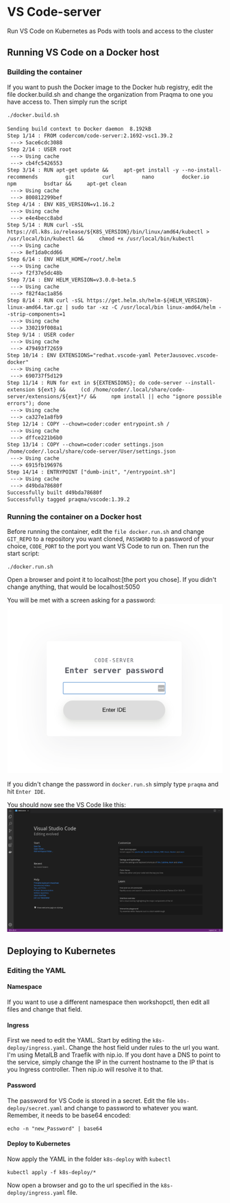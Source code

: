 # VS Code-server
Run VS Code on Kubernetes as Pods with tools and access to the cluster

## Running VS Code on a Docker host
### Building the container

If you want to push the Docker image to the Docker hub registry, edit the file docker.build.sh and change the organization from Praqma to one you have access to. Then simply run the script

```
./docker.build.sh

Sending build context to Docker daemon  8.192kB
Step 1/14 : FROM codercom/code-server:2.1692-vsc1.39.2
 ---> 5ace6cdc3088
Step 2/14 : USER root
 ---> Using cache
 ---> cb4fc5426553
Step 3/14 : RUN apt-get update &&     apt-get install -y --no-install-recommends         git         curl         nano         docker.io         npm         bsdtar &&     apt-get clean
 ---> Using cache
 ---> 800812299bef
Step 4/14 : ENV K8S_VERSION=v1.16.2
 ---> Using cache
 ---> e4e4becc8abd
Step 5/14 : RUN curl -sSL https://dl.k8s.io/release/${K8S_VERSION}/bin/linux/amd64/kubectl > /usr/local/bin/kubectl &&     chmod +x /usr/local/bin/kubectl
 ---> Using cache
 ---> 8ef1da0cdd66
Step 6/14 : ENV HELM_HOME=/root/.helm
 ---> Using cache
 ---> f2f37e5dc48b
Step 7/14 : ENV HELM_VERSION=v3.0.0-beta.5
 ---> Using cache
 ---> f82f4ac1a856
Step 8/14 : RUN curl -sSL https://get.helm.sh/helm-${HELM_VERSION}-linux-amd64.tar.gz | sudo tar -xz -C /usr/local/bin linux-amd64/helm --strip-components=1
 ---> Using cache
 ---> 330219f008a1
Step 9/14 : USER coder
 ---> Using cache
 ---> 479493f72659
Step 10/14 : ENV EXTENSIONS="redhat.vscode-yaml PeterJausovec.vscode-docker"
 ---> Using cache
 ---> 690737f5d129
Step 11/14 : RUN for ext in ${EXTENSIONS}; do code-server --install-extension ${ext} &&     (cd /home/coder/.local/share/code-server/extensions/${ext}*/ &&     npm install || echo "ignore possible errors"); done
 ---> Using cache
 ---> ca327e1a8fb9
Step 12/14 : COPY --chown=coder:coder entrypoint.sh /
 ---> Using cache
 ---> dffce221b6b0
Step 13/14 : COPY --chown=coder:coder settings.json /home/coder/.local/share/code-server/User/settings.json
 ---> Using cache
 ---> 6915fb196976
Step 14/14 : ENTRYPOINT ["dumb-init", "/entrypoint.sh"]
 ---> Using cache
 ---> d49bda78680f
Successfully built d49bda78680f
Successfully tagged praqma/vscode:1.39.2

```

### Running the container on a Docker host

Before running the container, edit the ```file docker.run.sh``` and change ```GIT_REPO``` to a repository you want cloned, ```PASSWORD``` to a password of your choice, ```CODE_PORT``` to the port you want VS Code to run on. Then run the start script:

```
./docker.run.sh
```

Open a browser and point it to localhost:[the port you chose]. If you didn't change anything, that would be localhost:5050

You will be met with a screen asking for a password:
![VSCode password screen](media/VSCode-password.png)

If you didn't change the password in ```docker.run.sh``` simply type ```praqma``` and hit ```Enter IDE```.

You should now see the VS Code  like this:
![VSCode screenshot](media/VSCode-screenshot.png)


## Deploying to Kubernetes
### Editing the YAML
#### Namespace
If you want to use a different namespace then workshopctl, then edit all files and change that field.

#### Ingress
First we need to edit the YAML. Start by editing the ```k8s-deploy/ingress.yaml```. Change the host field under rules to the url you want. I'm using MetalLB and Traefik with nip.io. If you dont have a DNS to point to the service, simply change the IP in the current hostname to the IP that is you Ingress controller. Then nip.io will resolve it to that.

#### Password
The password for VS Code is stored in a secret. Edit the file ```k0s-deploy/secret.yaml``` and change to password to whatever you want. Remember, it needs to be base64 encoded:

```
echo -n "new_Password" | base64
```

#### Deploy to Kubernetes
Now apply the YAML in the folder ```k8s-deploy``` with ```kubectl```

```
kubectl apply -f k8s-deploy/*
```

Now open a browser and go to the url specified in the ```k8s-deploy/ingress.yaml``` file.





